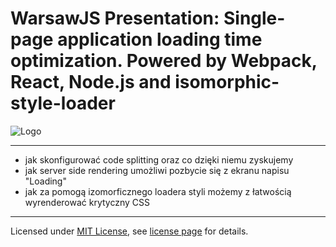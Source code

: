 # WarsawJS Presentation: Single-page application loading time optimization. Powered by Webpack, React, Node.js and isomorphic-style-loader

![Logo](/pictures/logo/warsawjs-logo-light.png)

---

 - jak skonfigurować code splitting oraz co dzięki niemu zyskujemy
 - jak server side rendering umożliwi pozbycie się z ekranu napisu "Loading"
 - jak za pomogą izomorficznego loadera styli możemy z łatwością wyrenderować krytyczny CSS

---

Licensed under [MIT License](http://en.wikipedia.org/wiki/MIT_License), see [license page](https://github.com/shower/shower/wiki/MIT-License) for details.
